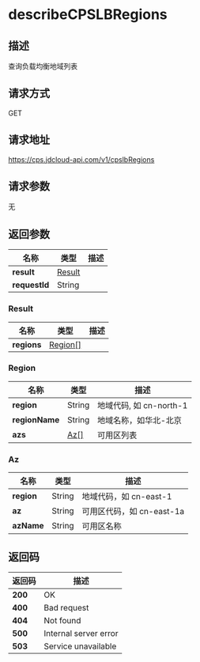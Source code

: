 # describeCPSLBRegions


## 描述
查询负载均衡地域列表

## 请求方式
GET

## 请求地址
https://cps.jdcloud-api.com/v1/cpslbRegions


## 请求参数
无


## 返回参数
|名称|类型|描述|
|---|---|---|
|**result**|[Result](describecpslbregions#result)| |
|**requestId**|String| |

### <div id="result">Result</div>
|名称|类型|描述|
|---|---|---|
|**regions**|[Region[]](describecpslbregions#region)| |
### <div id="region">Region</div>
|名称|类型|描述|
|---|---|---|
|**region**|String|地域代码, 如 cn-north-1|
|**regionName**|String|地域名称，如华北-北京|
|**azs**|[Az[]](describecpslbregions#az)|可用区列表|
### <div id="az">Az</div>
|名称|类型|描述|
|---|---|---|
|**region**|String|地域代码，如 cn-east-1|
|**az**|String|可用区代码，如 cn-east-1a|
|**azName**|String|可用区名称|

## 返回码
|返回码|描述|
|---|---|
|**200**|OK|
|**400**|Bad request|
|**404**|Not found|
|**500**|Internal server error|
|**503**|Service unavailable|
